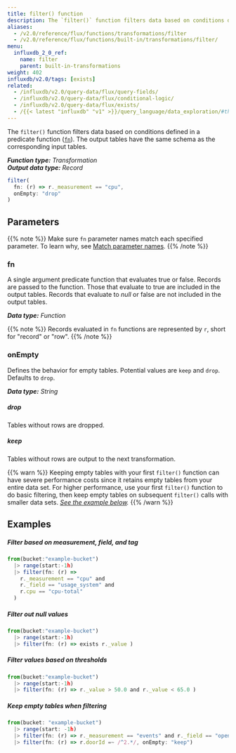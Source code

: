 ```yaml
---
title: filter() function
description: The `filter()` function filters data based on conditions defined in a predicate function (fn).
aliases:
  - /v2.0/reference/flux/functions/transformations/filter
  - /v2.0/reference/flux/functions/built-in/transformations/filter/
menu:
  influxdb_2_0_ref:
    name: filter
    parent: built-in-transformations
weight: 402
influxdb/v2.0/tags: [exists]
related:
  - /influxdb/v2.0/query-data/flux/query-fields/
  - /influxdb/v2.0/query-data/flux/conditional-logic/
  - /influxdb/v2.0/query-data/flux/exists/
  - /{{< latest "influxdb" "v1" >}}/query_language/data_exploration/#the-basic-select-statement, InfluxQL – SELECT
---
```


The `filter()` function filters data based on conditions defined in a predicate function ([`fn`](#fn)).
The output tables have the same schema as the corresponding input tables.

_**Function type:** Transformation_  
_**Output data type:** Record_

```js
filter(
  fn: (r) => r._measurement == "cpu",
  onEmpty: "drop"
)
```

## Parameters

{{% note %}}
Make sure `fn` parameter names match each specified parameter. To learn why, see [Match parameter names](/v2.0/reference/flux/language/data-model/#match-parameter-names).
{{% /note %}}

### fn

A single argument predicate function that evaluates true or false.
Records are passed to the function.
Those that evaluate to true are included in the output tables.
Records that evaluate to _null_ or false are not included in the output tables.

_**Data type:** Function_

{{% note %}}
Records evaluated in `fn` functions are represented by `r`, short for "record" or "row".
{{% /note %}}

### onEmpty
Defines the behavior for empty tables.
Potential values are `keep` and `drop`.
Defaults to `drop`.

_**Data type:** String_

##### drop
Tables without rows are dropped.

##### keep
Tables without rows are output to the next transformation.

{{% warn %}}
Keeping empty tables with your first `filter()` function can have severe performance
costs since it retains empty tables from your entire data set.
For higher performance, use your first `filter()` function to do basic filtering,
then keep empty tables on subsequent `filter()` calls with smaller data sets.
_[See the example below](#keep-empty-tables-when-filtering)._
{{% /warn %}}

## Examples

##### Filter based on measurement, field, and tag
```js
from(bucket:"example-bucket")
  |> range(start:-1h)
  |> filter(fn: (r) =>
    r._measurement == "cpu" and
    r._field == "usage_system" and
    r.cpu == "cpu-total"
  )
```

##### Filter out null values
```js
from(bucket:"example-bucket")
  |> range(start:-1h)
  |> filter(fn: (r) => exists r._value )
```

##### Filter values based on thresholds
```js
from(bucket:"example-bucket")
  |> range(start:-1h)
  |> filter(fn: (r) => r._value > 50.0 and r._value < 65.0 )
```

##### Keep empty tables when filtering
```js
from(bucket: "example-bucket")
  |> range(start: -1h)
  |> filter(fn: (r) => r._measurement == "events" and r._field == "open")
  |> filter(fn: (r) => r.doorId =~ /^2.*/, onEmpty: "keep")
```
